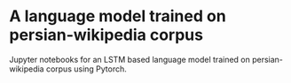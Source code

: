 # A language model trained on persian-wikipedia corpus
Jupyter notebooks for an LSTM based language model trained on persian-wikipedia corpus using Pytorch.
